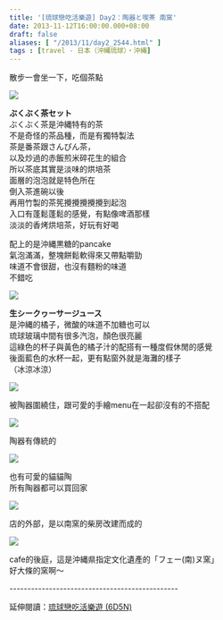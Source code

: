 ```yaml
---
title: '[琉球戀吃活樂遊] Day2：陶器と喫茶 南窯'
date: 2013-11-12T16:00:00.000+08:00
draft: false
aliases: [ "/2013/11/day2_2544.html" ]
tags : [travel - 日本（沖縄琉球）・沖縄]
---
```


散步一會坐一下，吃個茶點

![](/images/okinawa2d.jpg)

**ぶくぶく茶セット**  
ぶくぶく茶是沖縄特有的茶  
不是奇怪的茶品種，而是有獨特製法  
茶是番茶跟さんぴん茶，  
以及炒過的赤飯煎米碎花生的組合  
所以茶底其實是淡味的烘培茶  
面層的泡泡就是特色所在  
倒入茶進碗以後  
再用竹製的茶筅攪攪攪攪攪到起泡  
入口有蓬鬆蓬鬆的感覺，有點像啤酒那樣  
淡淡的香烤烘培茶，好玩有好喝  
  
配上的是沖縄黒糖的pancake  
氣泡滿滿，整塊餅鬆軟得來又帶點嚼勁  
味道不會很甜，也沒有麵粉的味道  
不錯吃  

![](/images/okinawa2d1.jpg)

**生シークヮーサージュース**  
是沖縄的橘子，微酸的味道不加糖也可以  
琉球玻璃中間有很多汽泡，顏色很亮麗  
這綠色的杯子與黃色的橘子汁的配搭有一種度假休閒的感覺  
後面藍色的水杯一起，更有點窗外就是海灘的樣子  
（冰涼冰涼）

![](/images/okinawa2d2.jpg)

被陶器圍繞住，跟可愛的手繪menu在一起卻沒有的不搭配

![](/images/okinawa2d3.jpg)

陶器有傳統的

![](/images/okinawa2d4.jpg)

也有可愛的貓貓陶  
所有陶器都可以買回家

![](/images/okinawa2d5.jpg)

店的外部，是以南窯的柴房改建而成的

![](/images/okinawa2d6.jpg)

cafe的後庭，這是沖縄県指定文化遺產的「フェー(南)ヌ窯」  
好大條的窯啊～  
  
\-----------------------------------------------  
  
延伸閱讀：[琉球戀吃活樂遊 (6D5N)](https://hidie.net/okinawa6d5n/)

